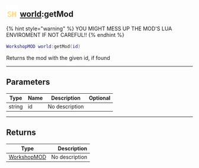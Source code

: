 ## <img src="../../.gitbook/assets/shared.png" width="32" height="32" /> [world](../world/README.md):getMod

{% hint style="warning" %} YOU MIGHT MESS UP THE MOD'S LUA ENVIROMENT IF NOT CAREFUL!! {% endhint %}


```lua
WorkshopMOD world:getMod(id)
```

Returns the mod with the given id, if found

-----------------
## Parameters

| Type   | Name | Description | Optional |
| ------ | ---- | ----------- | -------: |
| string | id | No description |  |

-----------------
## Returns

| Type   | Description |
| ------ | ----------: |
| [WorkshopMOD](../workshopmod/README.md) | No description |
